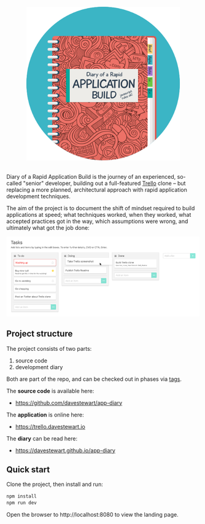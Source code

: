 <p align="center"><img src="docs/assets/logo.png" height="400"><br><br></p>

Diary of a Rapid Application Build is the journey of an experienced, so-called "senior" developer, building out a full-featured [Trello](http://trello.com) clone – but replacing a more planned, architectural approach with rapid application development techniques.

The aim of the project is to document the shift of mindset required to build applications at speed; what techniques worked, when they worked, what accepted practices got in the way, which assumptions were wrong, and ultimately what got the job done:

[![screenshot](docs/assets/screenshot.png)](http://trello.davestewart.io)




## Project structure

The project consists of two parts:

1. source code
2. development diary

Both are part of the repo, and can be checked out in phases via [tags](https://github.com/davestewart/app-diary/tags).

The **source code** is available here:

- https://github.com/davestewart/app-diary

The **application** is online here:

- https://trello.davestewart.io

The **diary** can be read here:

- https://davestewart.github.io/app-diary


## Quick start

Clone the project, then install and run:

```bash
npm install
npm run dev
```

Open the browser to http://localhost:8080 to view the landing page.

